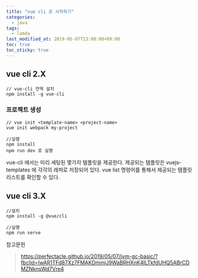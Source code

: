 ```yaml
---
title: "vue cli 로 시작하기"
categories:
  - java
tags:
  - lamda
last_modified_at: 2019-05-07T13:00:00+09:00
toc: true
toc_sticky: true
---
```


## vue cli 2.X
```
// vue-cli 전역 설치
npm install -g vue-cli
```
### 프로젝트 생성
```
// vue init <template-name> <project-name>
vue init webpack my-project
```
```
//실행
npm install
npm run dev 로 실행
```

vue-cli 에서는 미리 세팅된 몇가지 템플릿을 제공한다.
제공되는 템플릿은 vuejs-templates 에 각각의 레퍼로 저장되어 있다.
vue list 명령어를 통해서 제공되는 템플릿 리스트를 확인할 수 있다.


## vue cli 3.X
```
//설치
npm install -g @vue/cli
```

```
//실행
npm run serve
```

참고문헌
> https://perfectacle.github.io/2019/05/07/jvm-gc-basic/?fbclid=IwAR1TFd87Xz7FMAKDmjnjJ9WaBRHXnK4lLTkfdUHQ5ABrCDMZNknsWd7Vre4
